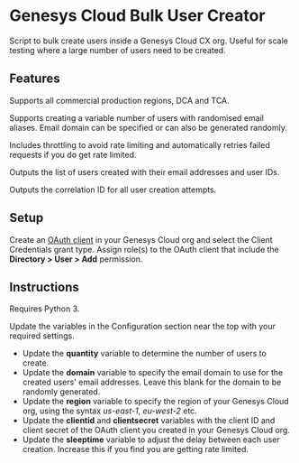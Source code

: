# Genesys Cloud Bulk User Creator

Script to bulk create users inside a Genesys Cloud CX org. Useful for scale testing where a large number of users need to be created.

## Features

Supports all commercial production regions, DCA and TCA.

Supports creating a variable number of users with randomised email aliases. Email domain can be specified or can also be generated randomly.

Includes throttling to avoid rate limiting and automatically retries failed requests if you do get rate limited.

Outputs the list of users created with their email addresses and user IDs.

Outputs the correlation ID for all user creation attempts.

## Setup

Create an [OAuth client](https://help.mypurecloud.com/articles/create-an-oauth-client/) in your Genesys Cloud org and select the Client Credentials grant type. Assign role(s) to the OAuth client that include the **Directory > User > Add** permission.

## Instructions

Requires Python 3.

Update the variables in the Configuration section near the top with your required settings.

* Update the **quantity** variable to determine the number of users to create.
* Update the **domain** variable to specify the email domain to use for the created users' email addresses. Leave this blank for the domain to be randomly generated.
* Update the **region** variable to specify the region of your Genesys Cloud org, using the syntax _us-east-1_, _eu-west-2_ etc.
* Update the **clientid** and **clientsecret** variables with the client ID and client secret of the OAuth client you created in your Genesys Cloud org.
* Update the **sleeptime** variable to adjust the delay between each user creation. Increase this if you find you are getting rate limited.
